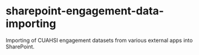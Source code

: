# sharepoint-engagement-data-importing
Importing of CUAHSI engagement datasets from various external apps into SharePoint.
